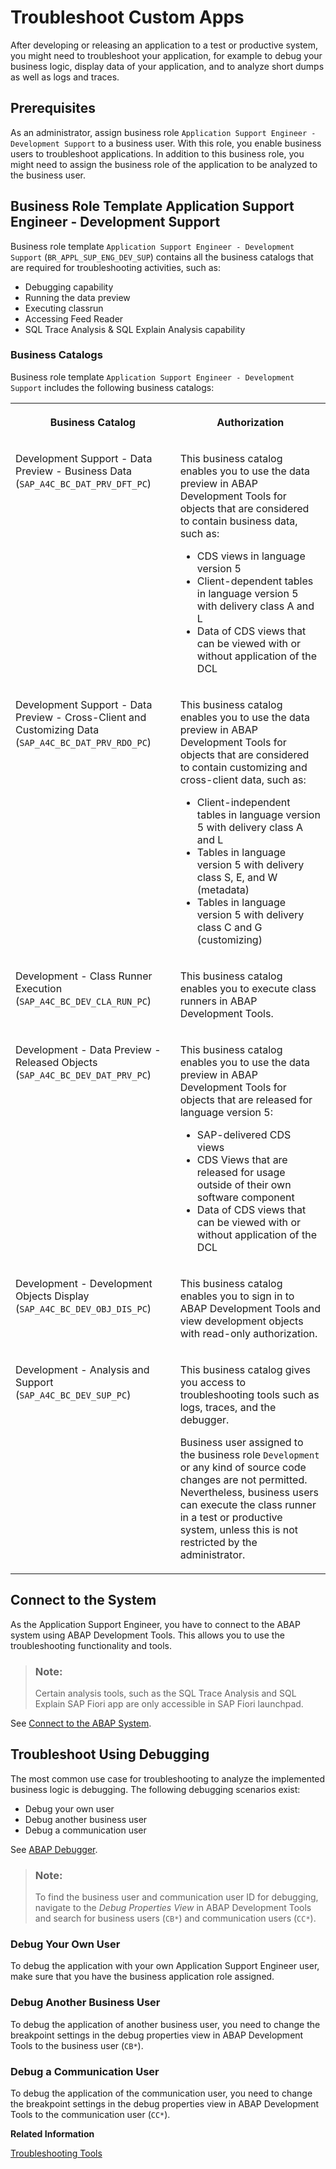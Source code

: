 <!-- loiof9e18605e01a485098fe5478649bd474 -->

# Troubleshoot Custom Apps

After developing or releasing an application to a test or productive system, you might need to troubleshoot your application, for example to debug your business logic, display data of your application, and to analyze short dumps as well as logs and traces.



<a name="loiof9e18605e01a485098fe5478649bd474__section_ihz_1z4_zqb"/>

## Prerequisites

As an administrator, assign business role `Application Support Engineer - Development Support` to a business user. With this role, you enable business users to troubleshoot applications. In addition to this business role, you might need to assign the business role of the application to be analyzed to the business user.



<a name="loiof9e18605e01a485098fe5478649bd474__section_uny_gz4_zqb"/>

## Business Role Template Application Support Engineer - Development Support

Business role template `Application Support Engineer - Development Support` \(`BR_APPL_SUP_ENG_DEV_SUP`\) contains all the business catalogs that are required for troubleshooting activities, such as:

-   Debugging capability
-   Running the data preview
-   Executing classrun
-   Accessing Feed Reader
-   SQL Trace Analysis & SQL Explain Analysis capability



### Business Catalogs

Business role template `Application Support Engineer - Development Support` includes the following business catalogs:


<table>
<tr>
<th valign="top">

Business Catalog



</th>
<th valign="top">

Authorization



</th>
</tr>
<tr>
<td valign="top">

Development Support - Data Preview - Business Data \(`SAP_A4C_BC_DAT_PRV_DFT_PC`\)



</td>
<td valign="top">

This business catalog enables you to use the data preview in ABAP Development Tools for objects that are considered to contain business data, such as:

-   CDS views in language version 5
-   Client-dependent tables in language version 5 with delivery class A and L
-   Data of CDS views that can be viewed with or without application of the DCL



</td>
</tr>
<tr>
<td valign="top">

Development Support - Data Preview - Cross-Client and Customizing Data \(`SAP_A4C_BC_DAT_PRV_RDO_PC`\)



</td>
<td valign="top">

This business catalog enables you to use the data preview in ABAP Development Tools for objects that are considered to contain customizing and cross-client data, such as:

-   Client-independent tables in language version 5 with delivery class A and L
-   Tables in language version 5 with delivery class S, E, and W \(metadata\)
-   Tables in language version 5 with delivery class C and G \(customizing\)



</td>
</tr>
<tr>
<td valign="top">

Development - Class Runner Execution \(`SAP_A4C_BC_DEV_CLA_RUN_PC`\)



</td>
<td valign="top">

This business catalog enables you to execute class runners in ABAP Development Tools.



</td>
</tr>
<tr>
<td valign="top">

Development - Data Preview - Released Objects \(`SAP_A4C_BC_DEV_DAT_PRV_PC`\)



</td>
<td valign="top">

This business catalog enables you to use the data preview in ABAP Development Tools for objects that are released for language version 5:

-   SAP-delivered CDS views
-   CDS Views that are released for usage outside of their own software component
-   Data of CDS views that can be viewed with or without application of the DCL



</td>
</tr>
<tr>
<td valign="top">

Development - Development Objects Display \(`SAP_A4C_BC_DEV_OBJ_DIS_PC`\)



</td>
<td valign="top">

This business catalog enables you to sign in to ABAP Development Tools and view development objects with read-only authorization.



</td>
</tr>
<tr>
<td valign="top">

Development - Analysis and Support \(`SAP_A4C_BC_DEV_SUP_PC`\)



</td>
<td valign="top">

This business catalog gives you access to troubleshooting tools such as logs, traces, and the debugger.

Business user assigned to the business role `Development` or any kind of source code changes are not permitted. Nevertheless, business users can execute the class runner in a test or productive system, unless this is not restricted by the administrator.



</td>
</tr>
</table>



<a name="loiof9e18605e01a485098fe5478649bd474__section_ul2_g3q_zqb"/>

## Connect to the System

As the Application Support Engineer, you have to connect to the ABAP system using ABAP Development Tools. This allows you to use the troubleshooting functionality and tools.

> ### Note:  
> Certain analysis tools, such as the SQL Trace Analysis and SQL Explain SAP Fiori app are only accessible in SAP Fiori launchpad.

See [Connect to the ABAP System](../30-development/connect-to-the-abap-system-7379dbd.md).



<a name="loiof9e18605e01a485098fe5478649bd474__section_zgx_s3q_zqb"/>

## Troubleshoot Using Debugging

The most common use case for troubleshooting to analyze the implemented business logic is debugging. The following debugging scenarios exist:

-   Debug your own user
-   Debug another business user
-   Debug a communication user

See [ABAP Debugger](https://help.sap.com/viewer/5371047f1273405bb46725a417f95433/Cloud/en-US/4ec365a66e391014adc9fffe4e204223.html).

> ### Note:  
> To find the business user and communication user ID for debugging, navigate to the *Debug Properties View* in ABAP Development Tools and search for business users \(`CB*`\) and communication users \(`CC*`\).



### Debug Your Own User

To debug the application with your own Application Support Engineer user, make sure that you have the business application role assigned.



### Debug Another Business User

To debug the application of another business user, you need to change the breakpoint settings in the debug properties view in ABAP Development Tools to the business user \(`CB*`\).



### Debug a Communication User

To debug the application of the communication user, you need to change the breakpoint settings in the debug properties view in ABAP Development Tools to the communication user \(`CC*`\).

**Related Information**  


[Troubleshooting Tools](troubleshooting-tools-911438b.md "Apart from debugging, you can also use other troubleshooting tools, such as the Feed Reader view in ABAP Development Tools, ABAP Profiler as well as the SQL Explain and SQL Trace Analysis SAP Fiori apps.")

